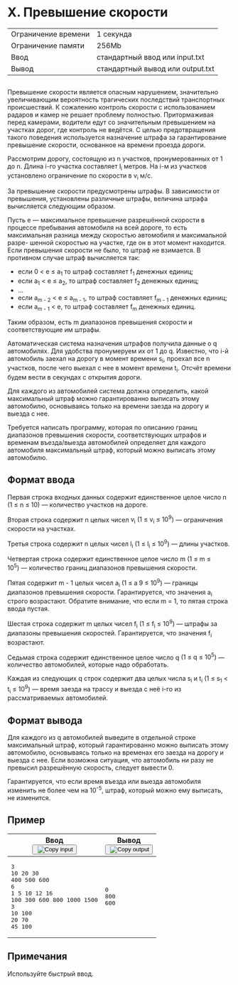 <div class="problem-statement">
   <div class="header">
      <h1 class="title">X. Превышение скорости</h1>
      <table>
         <tbody><tr class="time-limit">
            <td class="property-title">Ограничение времени</td>
            <td>1&nbsp;секунда</td>
         </tr>
         <tr class="memory-limit">
            <td class="property-title">Ограничение памяти</td>
            <td>256Mb</td>
         </tr>
         <tr class="input-file">
            <td class="property-title">Ввод</td>
            <td colspan="1">стандартный ввод или input.txt</td>
         </tr>
         <tr class="output-file">
            <td class="property-title">Вывод</td>
            <td colspan="1">стандартный вывод или output.txt</td>
         </tr>
      </tbody></table>
   </div>
   <h2></h2>
   <div class="legend"><span style="">
         <p>Превышение скорости является опасным нарушением, значительно увеличивающим вероятность трагических последствий транспортных
            происшествий. К сожалению контроль скорости с использованием радаров и камер не решает проблему полностью. Притормаживая перед
            камерами, водители едут со значительным превышением на участках дорог, где контроль не ведётся. С целью предотвращения такого
            поведения используется назначение штрафа за гарантирование превышение скорости, основанное на времени проезда дороги.
         </p></span><p>Рассмотрим дорогу, состоящую из <span class="tex-math-text">n</span> участков, пронумерованных от 1 до <span class="tex-math-text">n</span>. Длина <span class="tex-math-text">i</span>-го участка составляет <span class="tex-math-text">l<sub>i</sub></span> метров. На <span class="tex-math-text">i</span>-м из участков установлено ограничение по скорости в <span class="tex-math-text">v<sub>i</sub></span> м/с.
      </p>
      <p>За превышение скорости предусмотрены штрафы. В зависимости от превышения, установлены различные штрафы, величина штрафа вычисляется
         следующим образом.
      </p>
      <p>Пусть <span class="tex-math-text">e</span>&nbsp;— максимальное превышение разрешённой скорости в процессе пребывания автомобиля на всей дороге, то есть максимальная разница
         между скоростью автомобиля и максимальной разре- шенной скоростью на участке, где он в этот момент находится. Если превышения
         скорости не было, то штраф не взимается. В противном случае штраф вычисляется так:
      </p>
      <p>
         </p><ul>
            <li>если <span class="tex-math-text">0 &lt; e ≤ a<sub>1</sub></span> то штраф составляет <span class="tex-math-text">f<sub>1</sub></span> денежных единиц; 
            </li>
            <li>если <span class="tex-math-text">a<sub>1</sub> &lt; e ≤ a<sub>2</sub></span>, то штраф составляет <span class="tex-math-text">f<sub>2</sub></span> денежных единиц; 
            </li>
            <li>…</li>
            <li>если <span class="tex-math-text">a<sub>m - 2</sub> &lt; e ≤ a<sub>m - 1</sub></span>, то штраф составляет <span class="tex-math-text">f<sub>m - 1</sub></span> денежных единиц; 
            </li>
            <li>если <span class="tex-math-text">a<sub>m - 1</sub> &lt; e</span>, то штраф составляет <span class="tex-math-text">f<sub>m</sub></span> денежных единиц. 
            </li>
         </ul>
      <p></p>
      <p>Таким образом, есть <span class="tex-math-text">m</span> диапазонов превышения скорости и соответствующие им штрафы.
      </p>
      <p>Автоматическая система назначения штрафов получила данные о <span class="tex-math-text">q</span> автомобилях. Для удобства пронумеруем их от 1 до <span class="tex-math-text">q</span>. Известно, что <span class="tex-math-text">i</span>-й автомобиль заехал на дорогу в момент времени <span class="tex-math-text">s<sub>i</sub></span>, проехал все <span class="tex-math-text">n</span> участков, после чего выехал с нее в момент времени <span class="tex-math-text">t<sub>i</sub></span>. Отсчёт времени будем вести в секундах с открытия дороги.
      </p>
      <p>Для каждого из автомобилей система должна определить, какой максимальный штраф можно гарантированно выписать этому автомобилю,
         основываясь только на времени заезда на дорогу и выезда с нее.
      </p>
      <p>Требуется написать программу, которая по описанию границ диапазонов превышения скорости, соответствующих штрафов и временам
         въезда/выезда автомобилей определяет для каждого автомобиля максимальный штраф, который можно выписать этому автомобилю.
      </p>
   </div>
   <h2>Формат ввода</h2>
   <div class="input-specification"><span style="">
         <p>Первая строка входных данных содержит единственное целое число <span class="tex-math-text">n</span> <span class="tex-math-text">(1 ≤ n ≤ 10)</span>&nbsp;— количество участков на дороге.
         </p></span><p>Вторая строка содержит <span class="tex-math-text">n</span> целых чисел <span class="tex-math-text">v<sub>i</sub></span> <span class="tex-math-text">(1 ≤ v<sub>i</sub> ≤ 10<sup>9</sup>)</span>&nbsp;— ограничения скорости на участках.
      </p>
      <p>Третья строка содержит <span class="tex-math-text">n</span> целых чисел <span class="tex-math-text">l<sub>i</sub></span> <span class="tex-math-text">(1 ≤ l<sub>i</sub> ≤ 10<sup>9</sup>)</span>&nbsp;— длины участков.
      </p>
      <p>Четвертая строка содержит единственное целое число <span class="tex-math-text">m</span> <span class="tex-math-text">(1 ≤ m ≤ 10<sup>5</sup>)</span>&nbsp;— количество границ диапазонов превышения скорости.
      </p>
      <p>Пятая содержит <span class="tex-math-text">m - 1</span> целых чисел <span class="tex-math-text">a<sub>i</sub></span> <span class="tex-math-text">(1 ≤ a<sub> </sub>9 ≤ 10<sup>9</sup>)</span>&nbsp;— границы диапазонов превышения скорости. Гарантируется, что значения <span class="tex-math-text">a<sub>i</sub></span> строго возрастают. Обратите внимание, что если <span class="tex-math-text">m = 1</span>, то пятая строка ввода пустая.
      </p>
      <p>Шестая строка содержит <span class="tex-math-text">m</span> целых чисел <span class="tex-math-text">f<sub>i</sub></span> <span class="tex-math-text">(1 ≤ f<sub>i</sub> ≤ 10<sup>9</sup>)</span>&nbsp;— штрафы за диапазоны превышения скоростей. Гарантируется, что значения <span class="tex-math-text">f<sub>i</sub></span> возрастают.
      </p>
      <p>Седьмая строка содержит единственное целое число <span class="tex-math-text">q</span> <span class="tex-math-text">(1 ≤ q ≤ 10<sup>5</sup>)</span>&nbsp;—количество автомобилей, которые надо обработать.
      </p>
      <p>Каждая из следующих <span class="tex-math-text">q</span> строк содержит два целых числа <span class="tex-math-text">s<sub>i</sub></span> и <span class="tex-math-text">t<sub>i</sub></span> <span class="tex-math-text">(1 ≤ s<sub>1</sub> &lt; t<sub>i</sub> ≤ 10<sup>9</sup>)</span>&nbsp;— время заезда на трассу и выезда с неё i-го из рассматриваемых автомобилей.
      </p>
   </div>
   <h2>Формат вывода</h2>
   <div class="output-specification"><span style="">
         <p>Для каждого из <span class="tex-math-text">q</span> автомобилей выведите в отдельной строке максимальный штраф, который гарантированно можно выписать этому автомобилю, основываясь
            только на временах его заезда на дорогу и выезда с нее. Если возможна ситуация, что автомобиль ни разу не превысил разрешённую
            скорость, следует вывести 0.
         </p></span><p>Гарантируется, что если время въезда или выезда автомобиля изменить не более чем на <span class="tex-math-text">10<sup>-5</sup></span>, штраф, который можно ему выписать, не изменится.
      </p>
   </div>
   <h2>Пример</h2>
   <table class="sample-tests">
      <thead>
         <tr>
            <th>Ввод<div class="problem__copy-sample"><button class="button button_theme_pseudo button_size_s button_only-icon_yes problem__copy-button problem__copy-button_type_input i-bem" data-bem="{&quot;button&quot;:{}}" role="button" type="button" title="Copy input"><span class="button__text">&nbsp;<img class="image button__icon button__icon_role_copy" src="//yastatic.net/lego/_/La6qi18Z8LwgnZdsAr1qy1GwCwo.gif" alt="Copy input"></span></button></div></th>
            <th>Вывод<div class="problem__copy-sample"><button class="button button_theme_pseudo button_size_s button_only-icon_yes problem__copy-button problem__copy-button_type_output i-bem" data-bem="{&quot;button&quot;:{}}" role="button" type="button" title="Copy output"><span class="button__text">&nbsp;<img class="image button__icon button__icon_role_copy" src="//yastatic.net/lego/_/La6qi18Z8LwgnZdsAr1qy1GwCwo.gif" alt="Copy output"></span></button></div></th>
         </tr>
      </thead>
      <tbody>
         <tr>
            <td><pre>3
10 20 30
400 500 600
6
1 5 10 12 16
100 300 600 800 1000 1500
3
10 100
20 70
45 100
</pre></td>
            <td><pre>0
800
600
</pre></td>
         </tr>
      </tbody>
   </table>
   <h2>Примечания</h2>
   <div class="notes"><span style="">
         <p>Используйте быстрый ввод.</p></span></div>
</div>
